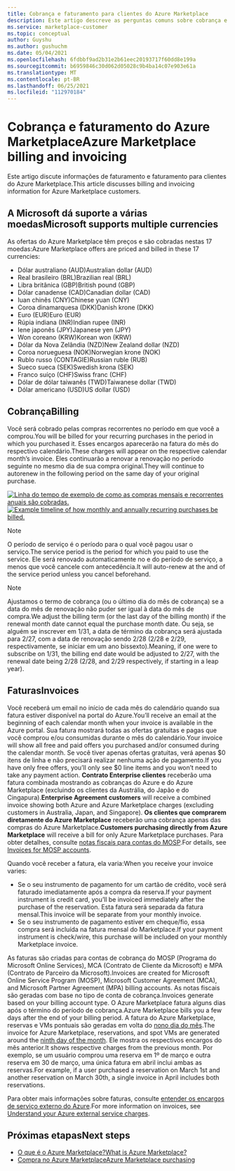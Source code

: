 ```yaml
---
title: Cobrança e faturamento para clientes do Azure Marketplace
description: Este artigo descreve as perguntas comuns sobre cobrança e faturamento para clientes do Azure Marketplace.
ms.service: marketplace-customer
ms.topic: conceptual
author: Guyshu
ms.author: gushuchm
ms.date: 05/04/2021
ms.openlocfilehash: 6fdbbf9ad2b31e2b61eec20193717f60dd8e199a
ms.sourcegitcommit: b6959846c30d062d05028c9b4ba14c07e903e61a
ms.translationtype: MT
ms.contentlocale: pt-BR
ms.lasthandoff: 06/25/2021
ms.locfileid: "112970184"
---
```

# <a name="azure-marketplace-billing-and-invoicing"></a><span data-ttu-id="3fb1a-103">Cobrança e faturamento do Azure Marketplace</span><span class="sxs-lookup"><span data-stu-id="3fb1a-103">Azure Marketplace billing and invoicing</span></span>

<span data-ttu-id="3fb1a-104">Este artigo discute informações de faturamento e faturamento para clientes do Azure Marketplace.</span><span class="sxs-lookup"><span data-stu-id="3fb1a-104">This article discusses billing and invoicing information for Azure Marketplace customers.</span></span>

## <a name="microsoft-supports-multiple-currencies"></a><span data-ttu-id="3fb1a-105">A Microsoft dá suporte a várias moedas</span><span class="sxs-lookup"><span data-stu-id="3fb1a-105">Microsoft supports multiple currencies</span></span>

<span data-ttu-id="3fb1a-106">As ofertas do Azure Marketplace têm preços e são cobradas nestas 17 moedas:</span><span class="sxs-lookup"><span data-stu-id="3fb1a-106">Azure Marketplace offers are priced and billed in these 17 currencies:</span></span>

- <span data-ttu-id="3fb1a-107">Dólar australiano (AUD)</span><span class="sxs-lookup"><span data-stu-id="3fb1a-107">Australian dollar (AUD)</span></span>
- <span data-ttu-id="3fb1a-108">Real brasileiro (BRL)</span><span class="sxs-lookup"><span data-stu-id="3fb1a-108">Brazilian real (BRL)</span></span>
- <span data-ttu-id="3fb1a-109">Libra britânica (GBP)</span><span class="sxs-lookup"><span data-stu-id="3fb1a-109">British pound (GBP)</span></span>
- <span data-ttu-id="3fb1a-110">Dólar canadense (CAD)</span><span class="sxs-lookup"><span data-stu-id="3fb1a-110">Canadian dollar (CAD)</span></span>
- <span data-ttu-id="3fb1a-111">Iuan chinês (CNY)</span><span class="sxs-lookup"><span data-stu-id="3fb1a-111">Chinese yuan (CNY)</span></span>
- <span data-ttu-id="3fb1a-112">Coroa dinamarquesa (DKK)</span><span class="sxs-lookup"><span data-stu-id="3fb1a-112">Danish krone (DKK)</span></span>
- <span data-ttu-id="3fb1a-113">Euro (EUR)</span><span class="sxs-lookup"><span data-stu-id="3fb1a-113">Euro (EUR)</span></span>
- <span data-ttu-id="3fb1a-114">Rúpia indiana (INR)</span><span class="sxs-lookup"><span data-stu-id="3fb1a-114">Indian rupee (INR)</span></span>
- <span data-ttu-id="3fb1a-115">Iene japonês (JPY)</span><span class="sxs-lookup"><span data-stu-id="3fb1a-115">Japanese yen (JPY)</span></span>
- <span data-ttu-id="3fb1a-116">Won coreano (KRW)</span><span class="sxs-lookup"><span data-stu-id="3fb1a-116">Korean won (KRW)</span></span>
- <span data-ttu-id="3fb1a-117">Dólar da Nova Zelândia (NZD)</span><span class="sxs-lookup"><span data-stu-id="3fb1a-117">New Zealand dollar (NZD)</span></span>
- <span data-ttu-id="3fb1a-118">Coroa norueguesa (NOK)</span><span class="sxs-lookup"><span data-stu-id="3fb1a-118">Norwegian krone (NOK)</span></span>
- <span data-ttu-id="3fb1a-119">Rublo russo (CONTAGIE)</span><span class="sxs-lookup"><span data-stu-id="3fb1a-119">Russian ruble (RUB)</span></span>
- <span data-ttu-id="3fb1a-120">Sueco sueca (SEK)</span><span class="sxs-lookup"><span data-stu-id="3fb1a-120">Swedish krona (SEK)</span></span>
- <span data-ttu-id="3fb1a-121">Franco suíço (CHF)</span><span class="sxs-lookup"><span data-stu-id="3fb1a-121">Swiss franc (CHF)</span></span>
- <span data-ttu-id="3fb1a-122">Dólar de dólar taiwanês (TWD)</span><span class="sxs-lookup"><span data-stu-id="3fb1a-122">Taiwanese dollar (TWD)</span></span>
- <span data-ttu-id="3fb1a-123">Dólar americano (USD)</span><span class="sxs-lookup"><span data-stu-id="3fb1a-123">US dollar (USD)</span></span>

## <a name="billing"></a><span data-ttu-id="3fb1a-124">Cobrança</span><span class="sxs-lookup"><span data-stu-id="3fb1a-124">Billing</span></span>

<span data-ttu-id="3fb1a-125">Você será cobrado pelas compras recorrentes no período em que você a comprou.</span><span class="sxs-lookup"><span data-stu-id="3fb1a-125">You will be billed for your recurring purchases in the period in which you purchased it.</span></span> <span data-ttu-id="3fb1a-126">Esses encargos aparecerão na fatura do mês do respectivo calendário.</span><span class="sxs-lookup"><span data-stu-id="3fb1a-126">These charges will appear on the respective calendar month’s invoice.</span></span> <span data-ttu-id="3fb1a-127">Eles continuarão a renovar a renovação no período seguinte no mesmo dia de sua compra original.</span><span class="sxs-lookup"><span data-stu-id="3fb1a-127">They will continue to autorenew in the following period on the same day of your original purchase.</span></span>

<span data-ttu-id="3fb1a-128">[![Linha do tempo de exemplo de como as compras mensais e recorrentes anuais são cobradas.](media/billing/billing-charges-recurring.png)](media/billing/billing-charges-recurring.png#lightbox)</span><span class="sxs-lookup"><span data-stu-id="3fb1a-128">[![Example timeline of how monthly and annually recurring purchases be billed.](media/billing/billing-charges-recurring.png)](media/billing/billing-charges-recurring.png#lightbox)</span></span>

>[!NOTE]
> <span data-ttu-id="3fb1a-129">O período de serviço é o período para o qual você pagou usar o serviço.</span><span class="sxs-lookup"><span data-stu-id="3fb1a-129">The service period is the period for which you paid to use the service.</span></span> <span data-ttu-id="3fb1a-130">Ele será renovado automaticamente no e do período de serviço, a menos que você cancele com antecedência.</span><span class="sxs-lookup"><span data-stu-id="3fb1a-130">It will auto-renew at the and of the service period unless you cancel beforehand.</span></span>

> [!NOTE]
> <span data-ttu-id="3fb1a-131">Ajustamos o termo de cobrança (ou o último dia do mês de cobrança) se a data do mês de renovação não puder ser igual à data do mês de compra.</span><span class="sxs-lookup"><span data-stu-id="3fb1a-131">We adjust the billing term (or the last day of the billing month) if the renewal month date cannot equal the purchase month date.</span></span> <span data-ttu-id="3fb1a-132">Ou seja, se alguém se inscrever em 1/31, a data de término da cobrança será ajustada para 2/27, com a data de renovação sendo 2/28 (2/28 e 2/29, respectivamente, se iniciar em um ano bissexto).</span><span class="sxs-lookup"><span data-stu-id="3fb1a-132">Meaning, if one were to subscribe on 1/31, the billing end date would be adjusted to 2/27, with the renewal date being 2/28 (2/28, and 2/29 respectively, if starting in a leap year).</span></span>

## <a name="invoices"></a><span data-ttu-id="3fb1a-133">Faturas</span><span class="sxs-lookup"><span data-stu-id="3fb1a-133">Invoices</span></span>

<span data-ttu-id="3fb1a-134">Você receberá um email no início de cada mês do calendário quando sua fatura estiver disponível na portal do Azure.</span><span class="sxs-lookup"><span data-stu-id="3fb1a-134">You’ll receive an email at the beginning of each calendar month when your invoice is available in the Azure portal.</span></span> <span data-ttu-id="3fb1a-135">Sua fatura mostrará todas as ofertas gratuitas e pagas que você comprou e/ou consumidas durante o mês do calendário.</span><span class="sxs-lookup"><span data-stu-id="3fb1a-135">Your invoice will show all free and paid offers you purchased and/or consumed during the calendar month.</span></span> <span data-ttu-id="3fb1a-136">Se você tiver apenas ofertas gratuitas, verá apenas $0 itens de linha e não precisará realizar nenhuma ação de pagamento.</span><span class="sxs-lookup"><span data-stu-id="3fb1a-136">If you have only free offers, you’ll only see $0 line items and you won’t need to take any payment action.</span></span> <span data-ttu-id="3fb1a-137">**Contrato Enterprise clientes** receberão uma fatura combinada mostrando as cobranças do Azure e do Azure Marketplace (excluindo os clientes da Austrália, do Japão e do Cingapura).</span><span class="sxs-lookup"><span data-stu-id="3fb1a-137">**Enterprise Agreement customers** will receive a combined invoice showing both Azure and Azure Marketplace charges (excluding customers in Australia, Japan, and Singapore).</span></span> <span data-ttu-id="3fb1a-138">**Os clientes que comprarem diretamente do Azure Marketplace** receberão uma cobrança apenas das compras do Azure Marketplace.</span><span class="sxs-lookup"><span data-stu-id="3fb1a-138">**Customers purchasing directly from Azure Marketplace** will receive a bill for only Azure Marketplace purchases.</span></span> <span data-ttu-id="3fb1a-139">Para obter detalhes, consulte [notas fiscais para contas do MOSP](/azure/cost-management-billing/understand/download-azure-invoice#invoices-for-mosp-billing-accounts).</span><span class="sxs-lookup"><span data-stu-id="3fb1a-139">For details, see [Invoices for MOSP accounts](/azure/cost-management-billing/understand/download-azure-invoice#invoices-for-mosp-billing-accounts).</span></span>

<span data-ttu-id="3fb1a-140">Quando você receber a fatura, ela varia:</span><span class="sxs-lookup"><span data-stu-id="3fb1a-140">When you receive your invoice varies:</span></span>

- <span data-ttu-id="3fb1a-141">Se o seu instrumento de pagamento for um cartão de crédito, você será faturado imediatamente após a compra da reserva.</span><span class="sxs-lookup"><span data-stu-id="3fb1a-141">If your payment instrument is credit card, you’ll be invoiced immediately after the purchase of the reservation.</span></span> <span data-ttu-id="3fb1a-142">Esta fatura será separada da fatura mensal.</span><span class="sxs-lookup"><span data-stu-id="3fb1a-142">This invoice will be separate from your monthly invoice.</span></span>
- <span data-ttu-id="3fb1a-143">Se o seu instrumento de pagamento estiver em cheque/fio, essa compra será incluída na fatura mensal do Marketplace.</span><span class="sxs-lookup"><span data-stu-id="3fb1a-143">If your payment instrument is check/wire, this purchase will be included on your monthly Marketplace invoice.</span></span>

<span data-ttu-id="3fb1a-144">As faturas são criadas para contas de cobrança do MOSP (Programa do Microsoft Online Services), MCA (Contrato de Cliente da Microsoft) e MPA (Contrato de Parceiro da Microsoft).</span><span class="sxs-lookup"><span data-stu-id="3fb1a-144">Invoices are created for Microsoft Online Service Program (MOSP), Microsoft Customer Agreement (MCA), and Microsoft Partner Agreement (MPA) billing accounts.</span></span> <span data-ttu-id="3fb1a-145">As notas fiscais são geradas com base no tipo de conta de cobrança.</span><span class="sxs-lookup"><span data-stu-id="3fb1a-145">Invoices generate based on your billing account type.</span></span> <span data-ttu-id="3fb1a-146">O Azure Marketplace fatura alguns dias após o término do período de cobrança.</span><span class="sxs-lookup"><span data-stu-id="3fb1a-146">Azure Marketplace bills you a few days after the end of your billing period.</span></span> <span data-ttu-id="3fb1a-147">A fatura do Azure Marketplace, reservas e VMs pontuais são geradas em volta do [nono dia do mês](/azure/cost-management-billing/understand/download-azure-invoice#invoices-for-mosp-billing-accounts).</span><span class="sxs-lookup"><span data-stu-id="3fb1a-147">The invoice for Azure Marketplace, reservations, and spot VMs are generated around the [ninth day of the month](/azure/cost-management-billing/understand/download-azure-invoice#invoices-for-mosp-billing-accounts).</span></span> <span data-ttu-id="3fb1a-148">Ele mostra os respectivos encargos do mês anterior.</span><span class="sxs-lookup"><span data-stu-id="3fb1a-148">It shows respective charges from the previous month.</span></span> <span data-ttu-id="3fb1a-149">Por exemplo, se um usuário comprou uma reserva em 1º de março e outra reserva em 30 de março, uma única fatura em abril inclui ambas as reservas.</span><span class="sxs-lookup"><span data-stu-id="3fb1a-149">For example, if a user purchased a reservation on March 1st and another reservation on March 30th, a single invoice in April includes both reservations.</span></span>

<span data-ttu-id="3fb1a-150">Para obter mais informações sobre faturas, consulte [entender os encargos de serviço externo do Azure](/azure/cost-management-billing/understand/understand-azure-marketplace-charges).</span><span class="sxs-lookup"><span data-stu-id="3fb1a-150">For more information on invoices, see [Understand your Azure external service charges](/azure/cost-management-billing/understand/understand-azure-marketplace-charges).</span></span>

## <a name="next-steps"></a><span data-ttu-id="3fb1a-151">Próximas etapas</span><span class="sxs-lookup"><span data-stu-id="3fb1a-151">Next steps</span></span>

- [<span data-ttu-id="3fb1a-152">O que é o Azure Marketplace?</span><span class="sxs-lookup"><span data-stu-id="3fb1a-152">What is Azure Marketplace?</span></span>](azure-marketplace-overview.md)
- [<span data-ttu-id="3fb1a-153">Compra no Azure Marketplace</span><span class="sxs-lookup"><span data-stu-id="3fb1a-153">Azure Marketplace purchasing</span></span>](azure-purchasing-invoicing.md)
